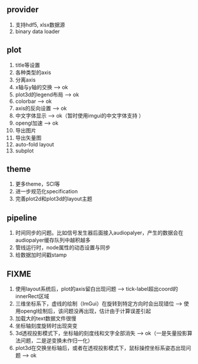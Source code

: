 ## provider
1. 支持hdf5, xlsx数据源
2. binary data loader

## plot
1. title等设置
2. 各种类型的axis
3. 分离axis
4. x轴与y轴的交换 --> ok
5. plot3d的legend布局 --> ok
6. colorbar --> ok
7. axis的反向设置 --> ok
8. 中文字体显示 --> ok（暂时使用imgui的中文字体支持 ）
9. opengl加速 --> ok
10. 导出图片
11. 导出矢量图
12. auto-fold layout
13. subplot

## theme
1. 更多theme，SCI等
2. 进一步规范化specification
3. 完善plot2d和plot3d的layout主题

## pipeline
1. 时间同步的问题。比如信号发生器后面接入audiopalyer，产生的数据会在audiopalyer缓存队列中越积越多
2. 管线运行时，node属性的动态设置与同步
3. 给数据加时间戳stamp

## FIXME
1. 使用layout系统后，plot的axis留白出现问题 --> tick-label超出coord的innerRect区域
2. 三维坐标系下，虚线的绘制（ImGui）在旋转到特定方向时会出现错位 --> 使用opengl绘制后，该问题没再出现，估计由于计算误差引起
3. 加载大的text数据文件很慢
4. 坐标轴刻度旋转时出现突变
5. 3d透视投影模式下，坐标轴的刻度线和文字全部消失 --> ok（一是矢量投影算法问题，二是逆变换未作归一化）
6. plot3d在交换坐标轴后，或者在透视投影模式下，鼠标操控坐标系姿态出现问题 --> ok